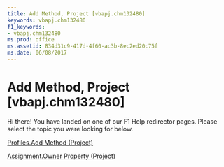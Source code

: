 ```yaml
---
title: Add Method, Project [vbapj.chm132480]
keywords: vbapj.chm132480
f1_keywords:
- vbapj.chm132480
ms.prod: office
ms.assetid: 834d31c9-417d-4f60-ac3b-8ec2ed20c75f
ms.date: 06/08/2017
---
```



# Add Method, Project [vbapj.chm132480]

Hi there! You have landed on one of our F1 Help redirector pages. Please select the topic you were looking for below.

[Profiles.Add Method (Project)](http://msdn.microsoft.com/library/056f912a-214f-8e23-338e-38e26b9d1e9d%28Office.15%29.aspx)

[Assignment.Owner Property (Project)](http://msdn.microsoft.com/library/d5051b82-a56a-93bb-cf85-81f3f99d3a11%28Office.15%29.aspx)


